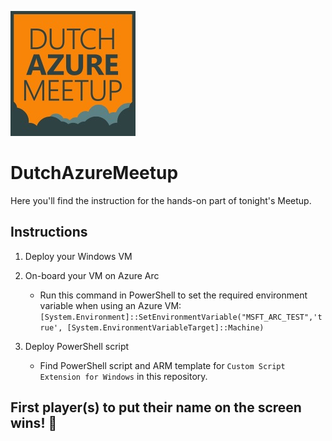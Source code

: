![Alt text](images/dutchazuremeetup_logo_replica_darkmode.jpg)

# DutchAzureMeetup

Here you'll find the instruction for the hands-on part of tonight's Meetup.

## Instructions

1. Deploy your Windows VM

2. On-board your VM on Azure Arc
    * Run this command in PowerShell to set the required environment variable when using an Azure VM: <br>
    `[System.Environment]::SetEnvironmentVariable("MSFT_ARC_TEST",'true', [System.EnvironmentVariableTarget]::Machine)`

3. Deploy PowerShell script
    * Find PowerShell script and ARM template for `Custom Script Extension for Windows` in this repository.

## First player(s) to put their name on the screen wins! 🎉
